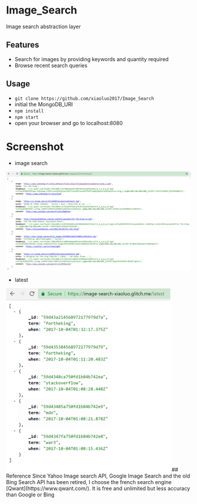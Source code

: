 # Image_Search
Image search abstraction layer

## Features
* Search for images by providing keywords and quantity required
* Browse recent search queries

## Usage
* ```git clone https://github.com/xiaoluo2017/Image_Search```
* initial the MongoDB_URI
* ```npm install```
* ```npm start```
* open your browser and go to localhost:8080


# Screenshot
* image search<br>
<img src="https://github.com/xiaoluo2017/Image_Search/blob/master/images/image_search.PNG">

* latest<br>
<img height="500" img src="https://github.com/xiaoluo2017/Image_Search/blob/master/images/latest.PNG">
## Reference
Since Yahoo Image search API, Google Image Search and the old Bing Search API has been retired, I choose the french search engine [Qwant](https://www.qwant.com/). It is free and unlimited but less accuracy than Google or Bing

